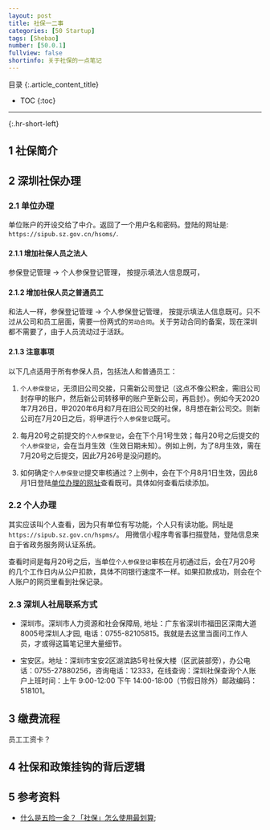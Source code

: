 ```yaml
---
layout: post
title: 社保一二事 
categories: [50 Startup]
tags: [Shebao]
number: [50.0.1]
fullview: false
shortinfo: 关于社保的一点笔记
---
```

目录
{:.article_content_title}


* TOC
{:toc}

---
{:.hr-short-left}

## 1 社保简介 ##

## 2 深圳社保办理 ##

### 2.1 单位办理 ##

单位账户的开设交给了中介。返回了一个用户名和密码。登陆的网址是: `https://sipub.sz.gov.cn/hsoms/`.

#### 2.1.1 增加社保人员之法人

参保登记管理 -> 个人参保登记管理， 按提示填法人信息既可，

#### 2.1.2 增加社保人员之普通员工

和法人一样，参保登记管理 -> 个人参保登记管理， 按提示填法人信息既可。只不过从公司和员工层面，需要一份两式的`劳动合同`。关于劳动合同的备案，现在深圳都不需要了，由于人员流动过于活跃。

#### 2.1.3 注意事项 ##

以下几点适用于所有参保人员，包括法人和普通员工：

1. `个人参保登记`，无须旧公司交接，只需新公司登记（这点不像公积金，需旧公司封存甲的账户，然后新公司转移甲的账户至新公司，再启封）。例如今天2020年7月26日，甲2020年6月和7月在旧公司交的社保，8月想在新公司交。则新公司在7月20日之后，将甲进行`个人参保登记`既可。

2. 每月20号之前提交的`个人参保登记`，会在下个月1号生效；每月20号之后提交的`个人参保登记`，会在当月生效（生效日期未知）。例如上例，为了8月生效，需在7月20号之后提交，因此7月26号是没问题的。

3. 如何确定`个人参保登记`提交审核通过？上例中，会在下个月8月1日生效，因此8月1日登陆[单位办理的网址](https://sipub.sz.gov.cn/hsoms/)查看既可。具体如何查看后续添加。


### 2.2 个人办理 ##

其实应该叫个人查看，因为只有单位有写功能，个人只有读功能。网址是`https://sipub.sz.gov.cn/hspms/`。
用微信小程序粤省事扫描登陆，登陆信息来自于省政务服务网认证系统。

查看时间是每月20号之后，当单位`个人参保登记`审核在月初通过后，会在7月20号的几个工作日内从公户扣款，具体不同银行速度不一样。如果扣款成功，则会在个人账户的网页里看到社保记录。

### 2.3 深圳人社局联系方式 

- 深圳市。深圳市人力资源和社会保障局, 地址：广东省深圳市福田区深南大道8005号深圳人才园, 电话：0755-82105815。我就是去这里当面问工作人员，才或得这篇笔记里大量细节。

- 宝安区。地址：深圳市宝安2区湖滨路5号社保大楼（区武装部旁），办公电话：0755-27880256，咨询电话：12333，在线查询：深圳社保查询个人账户上班时间：上午 9:00-12:00 下午 14:00-18:00（节假日除外）邮政编码：518101。


## 3 缴费流程

员工工资卡？

## 4 社保和政策挂钩的背后逻辑

## 5 参考资料 ##

- [什么是五险一金？「社保」怎么使用最划算](https://www.zhihu.com/question/24908926/answer/916890869);
